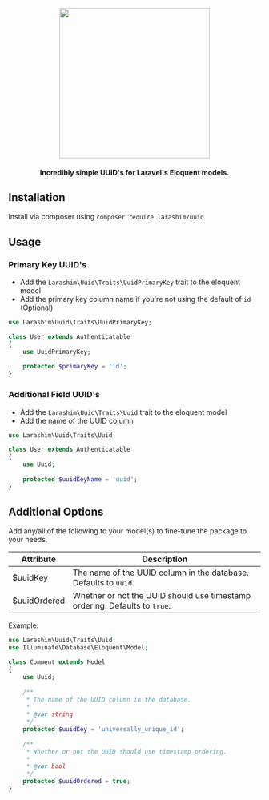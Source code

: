 <p align="center">
  <img src="https://user-images.githubusercontent.com/1300442/62399645-cc51dd00-b57c-11e9-980f-183f92e6828f.png" width="300">
  <h4 align="center">Incredibly simple UUID's for Laravel's Eloquent models.</h4>
</p>

## Installation
Install via composer using `composer require larashim/uuid`

## Usage

### Primary Key UUID's

- Add the `Larashim\Uuid\Traits\UuidPrimaryKey` trait to the eloquent model
- Add the primary key column name if you're not using the default of `id` (Optional)

```php
use Larashim\Uuid\Traits\UuidPrimaryKey;

class User extends Authenticatable
{
    use UuidPrimaryKey;
    
    protected $primaryKey = 'id';
}
```

### Additional Field UUID's

- Add the `Larashim\Uuid\Traits\Uuid` trait to the eloquent model
- Add the name of the UUID column
```php
use Larashim\Uuid\Traits\Uuid;

class User extends Authenticatable
{
    use Uuid;
    
    protected $uuidKeyName = 'uuid';
}
```

## Additional Options
Add any/all of the following to your model(s) to fine-tune the package to your needs.

| Attribute    | Description                                                                          |
-------------- | -------------------------------------------------------------------------------------|
| $uuidKey     | The name of the UUID column in the database. Defaults to `uuid`.                     |
| $uuidOrdered | Whether or not the UUID should use timestamp ordering. Defaults to `true`.           |

Example:

```php
use Larashim\Uuid\Traits\Uuid;
use Illuminate\Database\Eloquent\Model;

class Comment extends Model
{
    use Uuid;
    
    /**
     * The name of the UUID column in the database.
     *
     * @var string
     */
    protected $uuidKey = 'universally_unique_id';
    
    /**
     * Whether or not the UUID should use timestamp ordering.
     *
     * @var bool
     */
    protected $uuidOrdered = true;
}
```
